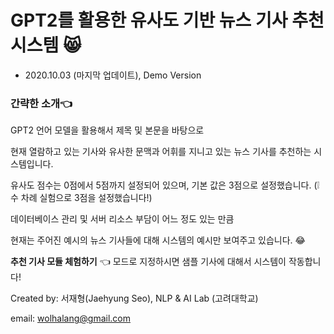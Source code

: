 # GPT2를 활용한 유사도 기반 뉴스 기사 추천 시스템 &#128568;

- 2020.10.03 (마지막 업데이트), Demo Version

### 간략한 소개👈

GPT2 언어 모델을 활용해서 제목 및 본문을 바탕으로 

현재 열람하고 있는 기사와 유사한 문맥과 어휘를 지니고 있는 뉴스 기사를 추천하는 시스템입니다.

유사도 점수는 0점에서 5점까지 설정되어 있으며, 기본 값은 3점으로 설정했습니다. (&#10069; 수 차례 실험으로 3점을 설정했습니다!)

데이터베이스 관리 및 서버 리소스 부담이 어느 정도 있는 만큼

현재는 주어진 예시의 뉴스 기사들에 대해 시스템의 예시만 보여주고 있습니다. &#128514;

**추천 기사 모듈 체험하기** 👈 모드로 지정하시면 샘플 기사에 대해서 시스템이 작동합니다!

Created by: 서재형(Jaehyung Seo), NLP & AI Lab (고려대학교)

email: wolhalang@gmail.com



